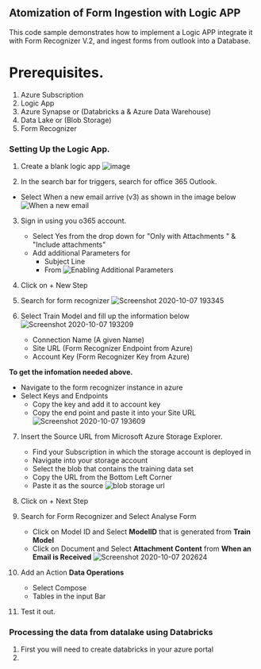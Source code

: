 ## Atomization of Form Ingestion with Logic APP

This code sample demonstrates how to implement a Logic APP integrate it with Form Recognizer V.2, and ingest forms from outlook into a Database. 

# Prerequisites.
1. Azure Subscription
2. Logic App 
3. Azure Synapse or (Databricks a & Azure Data Warehouse)
4. Data Lake or (Blob Storage)
5. Form Recognizer


  

  ### Setting Up the Logic App.
  
  1. Create a blank logic app 
    ![image](https://docs.microsoft.com/en-us/azure/logic-apps/media/quickstart-create-first-logic-app-workflow/choose-logic-app-template.png)

  2. In the search bar for triggers, search for office 365 Outlook.
 * Select When a new email arrive (v3) as shown in the image below
  ![When a new email ](https://user-images.githubusercontent.com/37972820/95350656-763f9e80-08d1-11eb-9d17-01383afdba7f.png)
3. Sign in using you o365 account.
    *  Select Yes from the drop down for  "Only with Attachments " & "Include attachments" 
    *  Add additional Parameters for 
        * Subject Line
        * From
![Enabling Additional Parameters](https://user-images.githubusercontent.com/37972820/95351592-6d9b9800-08d2-11eb-9ccb-7b8222316378.png)
4. Click on + New Step
5. Search for form recognizer
![Screenshot 2020-10-07 193345](https://user-images.githubusercontent.com/37972820/95353178-08e13d00-08d4-11eb-91a9-9ce0e4c08a7e.png)

6. Select Train Model and fill up the information below
![Screenshot 2020-10-07 193209](https://user-images.githubusercontent.com/37972820/95353029-df281600-08d3-11eb-9cd6-c0b608e8c69c.png)
    * Connection Name (A given Name)
    * Site URL (Form Recognizer Endpoint from Azure)
    * Account Key (Form Recognizer Key from Azure)

__To get the infomation needed above.__ 
* Navigate to the form recognizer instance in azure 
* Select Keys and Endpoints 
    * Copy the key and add it to account key
    * Copy the end point and paste it into your Site URL
    ![Screenshot 2020-10-07 193609](https://user-images.githubusercontent.com/37972820/95353501-62496c00-08d4-11eb-8647-bbebef88dacc.png)

7. Insert the Source URL from Microsoft Azure Storage Explorer. 
    *   Find your Subscription in which the storage account is deployed in
    *   Navigate into your storage account 
    *   Select the blob that contains the training data set
    *   Copy the URL from the Bottom Left Corner
    *   Paste it as the source
    ![blob storage url](https://user-images.githubusercontent.com/37972820/95357045-6d060000-08d8-11eb-97f1-e3bfe005ce08.png)

8. Click on + Next Step
9. Search for Form Recognizer and Select Analyse Form
    * Click on Model ID and Select __ModelID__ that is generated from __Train Model__
    * Click on Document and Select __Attachment Content__ from __When an Email is Received__
    ![Screenshot 2020-10-07 202624](https://user-images.githubusercontent.com/37972820/95359619-6dec6100-08db-11eb-86be-22a5a1b47d4b.png)
10. Add an Action __Data Operations__
    * Select Compose 
    * Tables in the input Bar
11. Test it out.

  ### Processing the data from datalake using Databricks
  1. First you will need to create databricks in your azure portal
  2. 
    
